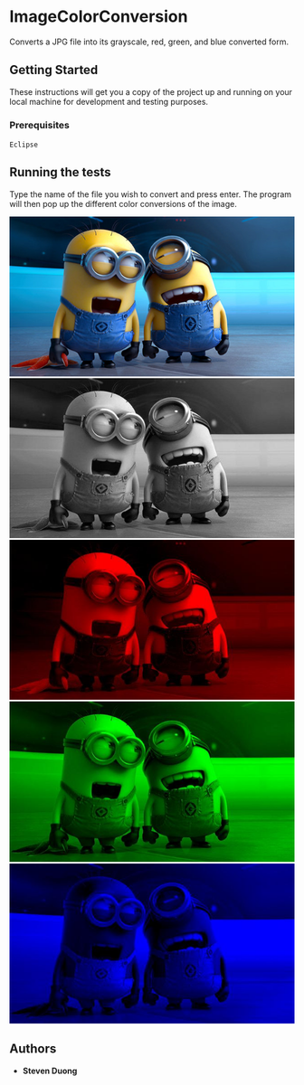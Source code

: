 # ImageColorConversion

Converts a JPG file into its grayscale, red, green, and blue converted form.

## Getting Started

These instructions will get you a copy of the project up and running on your local machine for development and testing purposes.

### Prerequisites

```
Eclipse
```

## Running the tests

Type the name of the file you wish to convert and press enter. The program will then pop up the different color conversions of the image.


![alt text](test.jpg "Original Image")
![alt text](testGray.jpg "GrayScale Image")
![alt text](testRed.jpg "Red Image")
![alt text](testGreen.jpg "Green Image")
![alt text](testBlue.jpg "Blue Image")


## Authors

* **Steven Duong**
